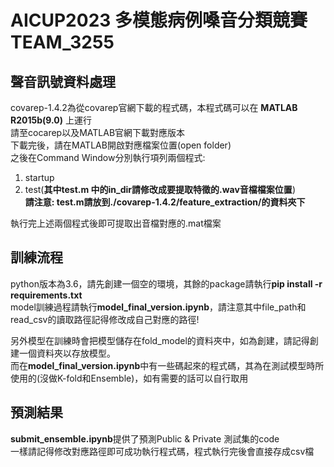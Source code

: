 # AICUP2023 多模態病例嗓音分類競賽 TEAM_3255
## 聲音訊號資料處理
covarep-1.4.2為從covarep官網下載的程式碼，本程式碼可以在 **MATLAB R2015b(9.0)** 上運行  
請至cocarep以及MATLAB官網下載對應版本  
下載完後，請在MATLAB開啟對應檔案位置(open folder)  
之後在Command Window分別執行項列兩個程式:  
1. startup
2. test(**其中test.m 中的in_dir請修改成要提取特徵的.wav音檔檔案位置**)  
**請注意: test.m請放到./covarep-1.4.2/feature_extraction/的資料夾下**

執行完上述兩個程式後即可提取出音檔對應的.mat檔案  

## 訓練流程
python版本為3.6，請先創建一個空的環境，其餘的package請執行**pip install -r requirements.txt**  
model訓練過程請執行**model_final_version.ipynb**，請注意其中file_path和read_csv的讀取路徑記得修改成自己對應的路徑!  

另外模型在訓練時會把模型儲存在fold_model的資料夾中，如為創建，請記得創建一個資料夾以存放模型。  
而在**model_final_version.ipynb**中有一些碼起來的程式碼，其為在測試模型時所使用的(沒做K-fold和Ensemble)，如有需要的話可以自行取用

## 預測結果
**submit_ensemble.ipynb**提供了預測Public & Private 測試集的code  
一樣請記得修改對應路徑即可成功執行程式碼，程式執行完後會直接存成csv檔
